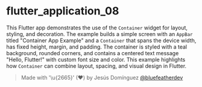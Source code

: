 # flutter_application_08

This Flutter app demonstrates the use of the `Container` widget for layout, styling, and decoration. The example builds a simple screen with an `AppBar` titled "Container App Example" and a `Container` that spans the device width, has fixed height, margin, and padding. The container is styled with a teal background, rounded corners, and contains a centered text message "Hello, Flutter!" with custom font size and color. This example highlights how `Container` can combine layout, spacing, and visual design in Flutter.

> Made with '\u{2665}' (♥) by Jesús Domínguez [@bluefeatherdev](https://github.com/bluefeatherdev)
